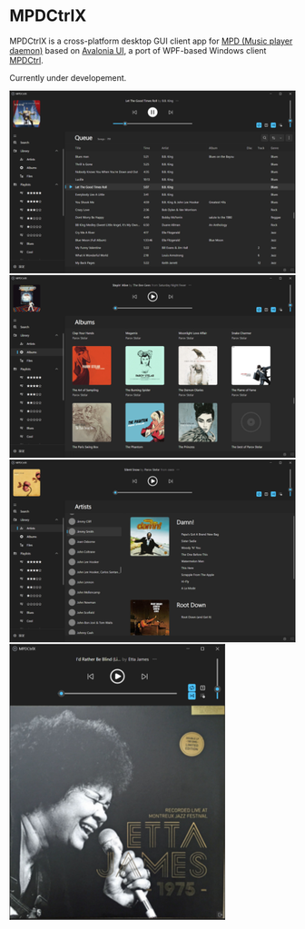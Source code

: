 # MPDCtrlX

MPDCtrlX is a cross-platform desktop GUI client app for [MPD (Music player daemon)](http://www.musicpd.org/) based on [Avalonia UI](https://avaloniaui.net/), a port of WPF-based Windows client [MPDCtrl](https://github.com/torum/MPDCtrl).  

Currently under developement.

<img width="800" alt="MPDCtrlX based on Avalonia UI, a port of WPF-based Windows client MPDCtrl" src="https://github.com/torum/MPDCtrlX/blob/main/Docs/Images/MPDCtrlX.png?raw=true">


<img width="800" alt="MPDCtrlx, albums view" src="https://github.com/torum/MPDCtrlX/blob/main/Docs/Images/MPDCtrlX-Albums.png?raw=true">


<img width="800" alt="MPDCtrlx, artists view" src="https://github.com/torum/MPDCtrlX/blob/main/Docs/Images/MPDCtrlX-Artists.png?raw=true">


<img width="380" alt="MPDCtrlx, artists view" src="https://github.com/torum/MPDCtrlX/blob/main/Docs/Images/MPDCtrlX-Compact-Cover.png?raw=true">



